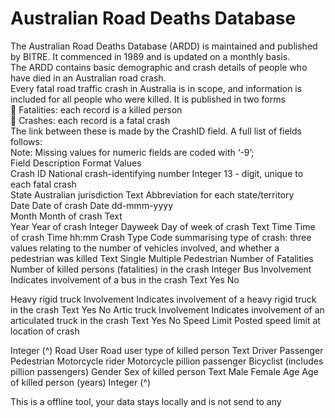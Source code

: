 # Australian Road Deaths Database  
The Australian Road Deaths Database (ARDD) is maintained and published by BITRE. It commenced in 1989
and is updated on a monthly basis.  
The ARDD contains basic demographic and crash details of people who have died in an Australian road crash.  
Every fatal road traffic crash in Australia is in scope, and information is included for all people who were killed.
It is published in two forms  
 Fatalities: each record is a killed person  
 Crashes: each record is a fatal crash  
The link between these is made by the CrashID field. A full list of fields follows:  
Note: Missing values for numeric fields are coded with ‘-9’;  
Field Description Format Values  
Crash ID National crash-identifying number Integer 13 - digit, unique to each fatal crash  
State Australian jurisdiction Text Abbreviation for each state/territory  
Date Date of crash Date dd-mmm-yyyy  
Month Month of crash Text  
Year Year of crash Integer 
Dayweek Day of week of crash Text
Time Time of crash Time hh:mm
Crash Type Code summarising type of crash:
three values relating to the number
of vehicles involved, and whether a
pedestrian was killed
Text Single
Multiple
Pedestrian
Number of
Fatalities
Number of killed persons
(fatalities) in the crash
Integer
Bus
Involvement
Indicates involvement of a bus in
the crash
Text Yes
No

Heavy rigid
truck
Involvement
Indicates involvement of a heavy
rigid truck in the crash
Text Yes
No
Artic truck
Involvement
Indicates involvement of an
articulated truck in the crash
Text Yes
No
Speed Limit Posted speed limit at location of
crash

Integer (^)
Road User Road user type of killed person Text Driver
Passenger
Pedestrian
Motorcycle rider
Motorcycle pillion passenger
Bicyclist (includes pillion passengers)
Gender Sex of killed person Text Male
Female
Age Age of killed person (years) Integer (^)

This is a offline tool, your data stays locally and is not send to any
